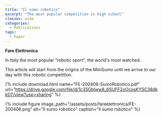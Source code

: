 ```yaml
---
title: "Il sumo robotico"
excerpt: "The most popular competition in high school"
classes: wide
categories:
  - Publications
tags:
  - Paper
---
```


**Fare Elettronica**

In Italy the most popular "robotic sport", the world's most watched.

This article will start from the origins of the MiniSumo until we arrive to our day with this robotic competition.

{% include download.html name="FE-200406-SumoRobotico.pdf" url="https://drive.google.com/file/d/1c3SGblww8_6SUFF2oOcosKYSC38dkkD7/view?usp=sharing" %}

{% include figure image_path="/assets/posts/fareelettronica/FE-200406.png" alt="Il sumo robotico" caption="Il sumo robotico" %}